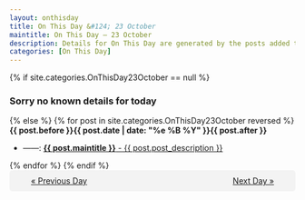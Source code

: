 ```yaml
---
layout: onthisday
title: On This Day &#124; 23 October
maintitle: On This Day — 23 October
description: Details for On This Day are generated by the posts added to the website so the content is subject to changes/updates over time.
categories: [On This Day]
---
```


{% if site.categories.OnThisDay23October == null %}
<h3>Sorry no known details for today</h3>
{% else %}
{% for post in site.categories.OnThisDay23October reversed %}
<strong>{{ post.before }}{{ post.date | date: "%e %B %Y" }}{{ post.after }}</strong>
<ul>
<li> ——: <a class="{{ post.class }}" href="{{ post.url }}"><strong>{{ post.maintitle }}</strong> - {{ post.post_description }}</a></li>
</ul>
{% endfor %}
{% endif %}
<br />
<div style="background-color: #f3f3f3; padding: 10px; border-radius: 5px; text-align: center; display: flex; justify-content: space-evenly;">
<a href="/onthisday/10/10-22">« Previous Day</a>
<span style="visibility:hidden;">[ Visit Leap Year February 29 ]</span>
<a href="/onthisday/10/10-24">Next Day »</a>
</div>
